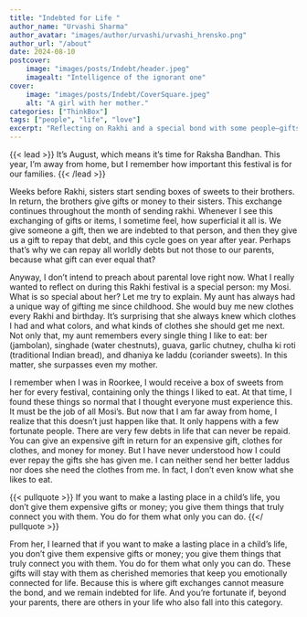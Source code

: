 ```yaml
---
title: "Indebted for Life "
author_name: "Urvashi Sharma"
author_avatar: "images/author/urvashi/urvashi_hrensko.png"
author_url: "/about"
date: 2024-08-10
postcover:
    image: "images/posts/Indebt/header.jpeg"
    imagealt: "Intelligence of the ignorant one"
cover:
    image: "images/posts/Indebt/CoverSquare.jpeg"
    alt: "A girl with her mother."
categories: ["ThinkBox"]
tags: ["people", "life", "love"]
excerpt: "Reflecting on Rakhi and a special bond with some people—gifts that go beyond material value to create lasting connections."
---
```

{{< lead >}}
It’s August, which means it’s time for Raksha Bandhan. This year, I’m away from home, but I remember how important this festival is for our families.
{{< /lead >}}

Weeks before Rakhi, sisters start sending boxes of sweets to their brothers. In return, the brothers give gifts or money to their sisters. This exchange continues throughout the month of sending rakhi. Whenever I see this exchanging of gifts or items, I sometime feel, how superficial it all is. We give someone a gift, then we are indebted to that person, and then they give us a gift to repay that debt, and this cycle goes on year after year. Perhaps that’s why we can repay all worldly debts but not those to our parents, because what gift can ever equal that?

Anyway, I don’t intend to preach about parental love right now. What I really wanted to reflect on during this Rakhi festival is a special person: my Mosi. What is so special about her? Let me try to explain. My aunt has always had a unique way of gifting me since childhood. She would buy me new clothes every Rakhi and birthday. It’s surprising that she always knew which clothes I had and what colors, and what kinds of clothes she should get me next. Not only that, my aunt remembers every single thing I like to eat: ber (jambolan), singhade (water chestnuts), guava, garlic chutney, chulha ki roti (traditional Indian bread), and dhaniya ke laddu (coriander sweets). In this matter, she surpasses even my mother.


I remember when I was in Roorkee, I would receive a box of sweets from her for every festival, containing only the things I liked to eat. At that time, I found these things so normal that I thought everyone must experience this. It must be the job of all Mosi’s. But now that I am far away from home, I realize that this doesn’t just happen like that. It only happens with a few fortunate people. There are very few debts in life that can never be repaid. You can give an expensive gift in return for an expensive gift, clothes for clothes, and money for money. But I have never understood how I could ever repay the gifts she has given me. I can neither send her better laddus nor does she need the clothes from me. In fact, I don’t even know what she likes to eat.


{{< pullquote >}}
If you want to make a lasting place in a child’s life, you don’t give them expensive gifts or money; you give them things that truly connect you with them. You do for them what only you can do.
{{</ pullquote >}}

From her, I learned that if you want to make a lasting place in a child’s life, you don’t give them expensive gifts or money; you give them things that truly connect you with them. You do for them what only you can do. These gifts will stay with them as cherished memories that keep you emotionally connected for life. Because this is where gift exchanges cannot measure the bond, and we remain indebted for life. And you’re fortunate if, beyond your parents, there are others in your life who also fall into this category.